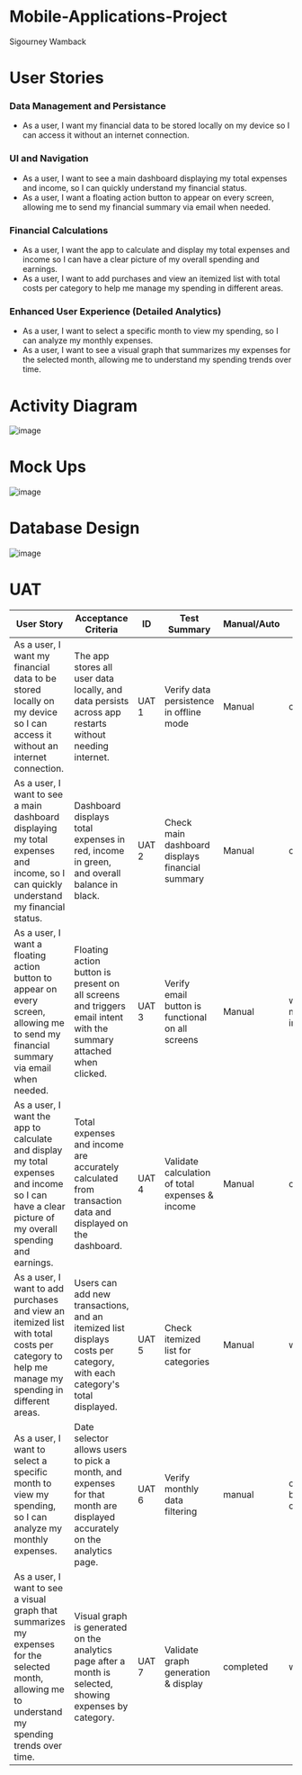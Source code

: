 # Mobile-Applications-Project
Sigourney Wamback


# User Stories

### Data Management and Persistance
- As a user, I want my financial data to be stored locally on my device so I can access it without an internet connection.
### UI and Navigation 
- As a user, I want to see a main dashboard displaying my total expenses and income, so I can quickly understand my financial status.
- As a user, I want a floating action button to appear on every screen, allowing me to send my financial summary via email when needed.

### Financial Calculations 
- As a user, I want the app to calculate and display my total expenses and income so I can have a clear picture of my overall spending and earnings.
- As a user, I want to add purchases and view an itemized list with total costs per category to help me manage my spending in different areas.
### Enhanced User Experience (Detailed Analytics)
- As a user, I want to select a specific month to view my spending, so I can analyze my monthly expenses.
- As a user, I want to see a visual graph that summarizes my expenses for the selected month, allowing me to understand my spending trends over time.
# Activity Diagram 
![image](https://github.com/user-attachments/assets/01805376-7f21-4f70-b728-00fad0a6974c)

# Mock Ups
![image](https://github.com/user-attachments/assets/cce39cd1-6021-49a3-bcb2-853614a7235c)


# Database Design
![image](https://github.com/user-attachments/assets/14169472-9719-4860-83ab-76227fad905c)

# UAT


| User Story                                         | Acceptance Criteria                                                                                                              | ID      | Test Summary                                     | Manual/Auto | Status    | QA   | UAT  |
|----------------------------------------------------|-----------------------------------------------------------------------------------------------------------------------------------|---------|--------------------------------------------------|-------------|-----------|------|------|
| As a user, I want my financial data to be stored locally on my device so I can access it without an internet connection. | The app stores all user data locally, and data persists across app restarts without needing internet. | UAT 1  | Verify data persistence in offline mode         | Manual      | completed |   |      |
| As a user, I want to see a main dashboard displaying my total expenses and income, so I can quickly understand my financial status. | Dashboard displays total expenses in red, income in green, and overall balance in black.                  | UAT 2 | Check main dashboard displays financial summary | Manual      | completed     |    |   |
| As a user, I want a floating action button to appear on every screen, allowing me to send my financial summary via email when needed. | Floating action button is present on all screens and triggers email intent with the summary attached when clicked.                 | UAT 3 | Verify email button is functional on all screens | Manual        | wip - > may not implement   |    |    |
| As a user, I want the app to calculate and display my total expenses and income so I can have a clear picture of my overall spending and earnings. | Total expenses and income are accurately calculated from transaction data and displayed on the dashboard.                         | UAT 4  | Validate calculation of total expenses & income | Manual        | completed |      |      |
| As a user, I want to add purchases and view an itemized list with total costs per category to help me manage my spending in different areas. | Users can add new transactions, and an itemized list displays costs per category, with each category's total displayed.           | UAT 5  | Check itemized list for categories              | Manual      | wip |      |      |
| As a user, I want to select a specific month to view my spending, so I can analyze my monthly expenses. | Date selector allows users to pick a month, and expenses for that month are displayed accurately on the analytics page.           | UAT 6  | Verify monthly data filtering                   | manual       | completed but changed |      |      |
| As a user, I want to see a visual graph that summarizes my expenses for the selected month, allowing me to understand my spending trends over time. | Visual graph is generated on the analytics page after a month is selected, showing expenses by category.                 | UAT 7  | Validate graph generation & display             | completed     | wip|      |      |



							
							
							
							
							
							
							
							
							
							
							
							
							




